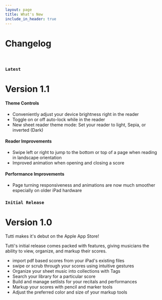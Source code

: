 ```yaml
---
layout: page
title: What's New
include_in_header: true
---
```


# Changelog
<br>

### `Latest`
# **Version 1.1**
#### **Theme Controls**
- Conveniently adjust your device brightness right in the reader
- Toggle on or off auto-lock while in the reader
- New sheet reader theme mode: Set your reader to light, Sepia, or inverted (Dark) 

#### **Reader Improvements**
- Swipe left or right to jump to the bottom or top of a page when reading in landscape orientation
- Improved animation when opening and closing a score

#### **Performance Improvements**
- Page turning responsiveness and animations are now much smoother especially on older iPad hardware

### `Initial Release`
# **Version 1.0**
Tutti makes it's debut on the Apple App Store!

Tutti's initial release comes packed with features, giving musicians the ability to view, organize, and markup their scores.

- import pdf based scores from your iPad's existing files
- swipe or scrub through your scores using intuitive gestures
- Organize your sheet music into collections with Tags
- Search your library for a particular score
- Build and manage setlists for your recitals and performances
- Markup your scores with pencil and marker tools
- Adjust the preferred color and size of your markup tools

<br>

